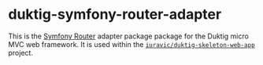 # duktig-symfony-router-adapter

This is the [Symfony Router](https://github.com/symfony/routing) adapter package package for the Duktig micro MVC web framework. It is used within the [`iuravic/duktig-skeleton-web-app`](https://github.com/iuravic/duktig-skeleton-web-app) project.
